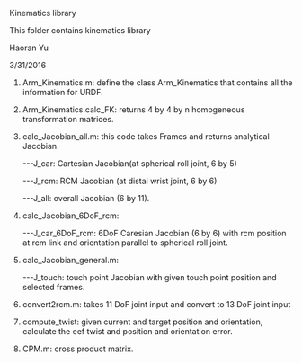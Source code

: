 Kinematics library

This folder contains kinematics library

Haoran Yu

3/31/2016

1. Arm_Kinematics.m: define the class Arm_Kinematics that contains all the information for URDF.

2. Arm_Kinematics.calc_FK: returns 4 by 4 by n homogeneous transformation matrices.

3. calc_Jacobian_all.m: this code takes Frames and returns analytical Jacobian.

	---J_car: Cartesian Jacobian(at spherical roll joint, 6 by 5)
	
	---J_rcm: RCM Jacobian (at distal wrist joint, 6 by 6)

	---J_all: overall Jacobian (6 by 11).

4. calc_Jacobian_6DoF_rcm:

	---J_car_6DoF_rcm: 6DoF Caresian Jacobian (6 by 6) with rcm position at rcm link and orientation parallel to spherical roll joint.

5. calc_Jacobian_general.m:

	---J_touch: touch point Jacobian with given touch point position and selected frames.

6. convert2rcm.m: takes 11 DoF joint input and convert to 13 DoF joint input

7. compute_twist: given current and target position and orientation, calculate the eef twist and position and orientation error.

10. CPM.m: cross product matrix.

